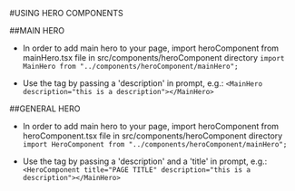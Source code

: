 #USING HERO COMPONENTS

##MAIN HERO

- In order to add main hero to your page, import heroComponent from mainHero.tsx file in src/components/heroComponent directory
  `import MainHero from "../components/heroComponent/mainHero";`

- Use the tag by passing a 'description' in prompt, e.g.:
  `<MainHero description="this is a description"></MainHero>`

##GENERAL HERO

- In order to add main hero to your page, import heroComponent from heroComponent.tsx file in src/components/heroComponent directory
  `import HeroComponent from "../components/heroComponent/mainHero";`

- Use the tag by passing a 'description' and a 'title' in prompt, e.g.:
  `<HeroComponent title="PAGE TITLE" description="this is a description"></MainHero>`
